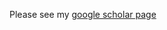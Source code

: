 Please see my [google scholar page](https://scholar.google.nl/citations?user=uLHVW9sAAAAJ&hl=en&oi=ao)
